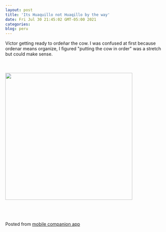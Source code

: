 ```yaml
---
layout: post
title: 'Its Huaquillo not Huaqillo by the way'
date: Fri Jul 30 21:45:02 GMT-05:00 2021
categories: 
blog: peru
---
```

Víctor getting ready to ordeñar the cow. I was confused at first because ordenar means organize, I figured "putting the cow in order" was a stretch but could make sense.<br><br><br><br><img src="{{ '/assets/img/IMG_20210727_131329.jpg' | prepend: site.baseurl }}" width="400" /><br><br><br><br><br><span class="text-sm">Posted from <a href="https://github.com/serviceberry3/ghub_pgs_blog_pusher" class="text-green-500">mobile companion app</a></span>